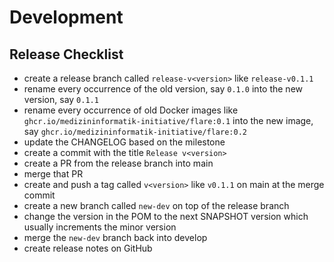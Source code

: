 # Development

## Release Checklist

* create a release branch called `release-v<version>` like `release-v0.1.1`
* rename every occurrence of the old version, say `0.1.0` into the new version, say `0.1.1`
* rename every occurrence of old Docker images like `ghcr.io/medizininformatik-initiative/flare:0.1` into the new image, say `ghcr.io/medizininformatik-initiative/flare:0.2`
* update the CHANGELOG based on the milestone
* create a commit with the title `Release v<version>`
* create a PR from the release branch into main
* merge that PR
* create and push a tag called `v<version>` like `v0.1.1` on main at the merge commit
* create a new branch called `new-dev` on top of the release branch
* change the version in the POM to the next SNAPSHOT version which usually increments the minor version  
* merge the `new-dev` branch back into develop
* create release notes on GitHub
